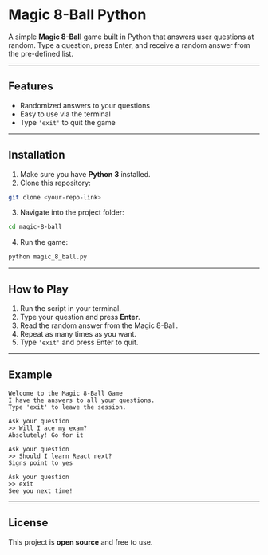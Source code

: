 # Magic 8-Ball Python

A simple **Magic 8-Ball** game built in Python that answers user questions at random.
Type a question, press Enter, and receive a random answer from the pre-defined list.

---

## Features

* Randomized answers to your questions
* Easy to use via the terminal
* Type `'exit'` to quit the game

---

## Installation

1. Make sure you have **Python 3** installed.
2. Clone this repository:

```bash
git clone <your-repo-link>
```

3. Navigate into the project folder:

```bash
cd magic-8-ball
```

4. Run the game:

```bash
python magic_8_ball.py
```

---

## How to Play

1. Run the script in your terminal.
2. Type your question and press **Enter**.
3. Read the random answer from the Magic 8-Ball.
4. Repeat as many times as you want.
5. Type `'exit'` and press Enter to quit.

---

## Example

```text
Welcome to the Magic 8-Ball Game
I have the answers to all your questions.
Type 'exit' to leave the session.

Ask your question 
>> Will I ace my exam?
Absolutely! Go for it

Ask your question 
>> Should I learn React next?
Signs point to yes

Ask your question 
>> exit
See you next time!
```

---

## License

This project is **open source** and free to use.


